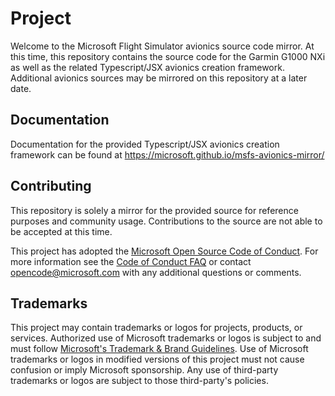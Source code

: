 # Project

Welcome to the Microsoft Flight Simulator avionics source code mirror. At this time, this repository contains the source code for the Garmin G1000 NXi as well as the related Typescript/JSX avionics creation framework. Additional avionics sources may be mirrored on this repository at a later date.

## Documentation

Documentation for the provided Typescript/JSX avionics creation framework can be found at https://microsoft.github.io/msfs-avionics-mirror/

## Contributing

This repository is solely a mirror for the provided source for reference purposes and community usage. Contributions to the source are not able to be accepted at this time.

This project has adopted the [Microsoft Open Source Code of Conduct](https://opensource.microsoft.com/codeofconduct/).
For more information see the [Code of Conduct FAQ](https://opensource.microsoft.com/codeofconduct/faq/) or
contact [opencode@microsoft.com](mailto:opencode@microsoft.com) with any additional questions or comments.

## Trademarks

This project may contain trademarks or logos for projects, products, or services. Authorized use of Microsoft 
trademarks or logos is subject to and must follow 
[Microsoft's Trademark & Brand Guidelines](https://www.microsoft.com/en-us/legal/intellectualproperty/trademarks/usage/general).
Use of Microsoft trademarks or logos in modified versions of this project must not cause confusion or imply Microsoft sponsorship.
Any use of third-party trademarks or logos are subject to those third-party's policies.
